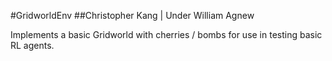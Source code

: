 #GridworldEnv
##Christopher Kang | Under William Agnew

Implements a basic Gridworld with cherries / bombs for use in testing basic RL agents. 